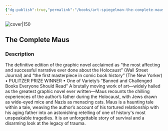 ```yaml
---
{"dg-publish":true,"permalink":"/books/art-spiegelman-the-complete-maus/","title":"\"The Complete Maus\"","tags":["autobiography","non-fiction","graphic-novel","history","world-war-2"]}
---
```




![cover|150](http://books.google.com/books/content?id=H5Ij0QEACAAJ&printsec=frontcover&img=1&zoom=1&source=gbs_api)

## The Complete Maus

### Description

The definitive edition of the graphic novel acclaimed as “the most affecting and successful narrative ever done about the Holocaust” (Wall Street Journal) and “the first masterpiece in comic book history” (The New Yorker) • PULITZER PRIZE WINNER • One of Variety’s “Banned and Challenged Books Everyone Should Read” A brutally moving work of art—widely hailed as the greatest graphic novel ever written—Maus recounts the chilling experiences of the author’s father during the Holocaust, with Jews drawn as wide-eyed mice and Nazis as menacing cats. Maus is a haunting tale within a tale, weaving the author’s account of his tortured relationship with his aging father into an astonishing retelling of one of history's most unspeakable tragedies. It is an unforgettable story of survival and a disarming look at the legacy of trauma.
```